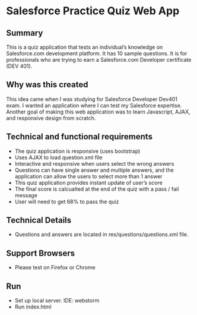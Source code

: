 # Salesforce Practice Quiz Web App

## Summary
This is a quiz application that tests an individual’s knowledge on Salesforce.com development platform. It has 10 sample questions. 
It is for professionals who are trying to earn a Salesforce.com Developer certificate (DEV 401). 

## Why was this created
This idea came when I was studying for Salesforce Developer Dev401 exam. I wanted an application where I can test my Salesforce expertise. Another goal of making this web application was to learn Javascript, AJAX, and responsive design from scratch.

## Technical and functional requirements

  * The quiz application is responsive (uses bootstrap)
  * Uses AJAX to load question.xml file
  *	Interactive and responsive when users select the wrong answers
  * Questions can have single answer and multiple answers, and the application can allow the users to select more than 1 answer
  *	This quiz application provides instant update of user’s score
  *	The final score is calcualted at the end of the quiz with a pass / fail message
  *	User will need to get 68% to pass the quiz

## Technical Details
  *	Questions and answers are located in res/questions/questions.xml file.

## Support Browsers
  *	Please test on Firefox or Chrome

## Run
  * Set up local server. IDE: webstorm
  * Run index.html


